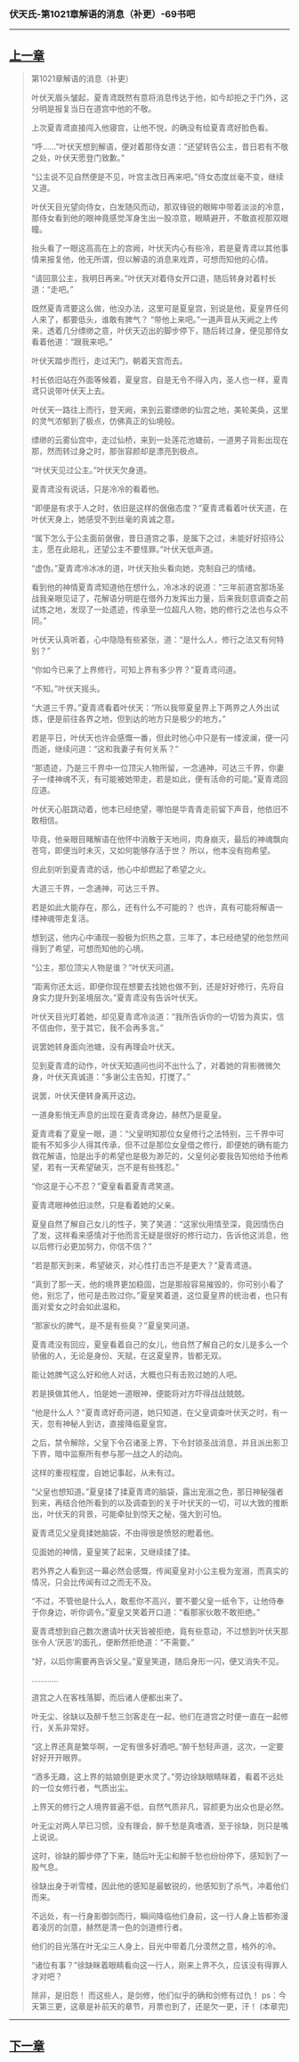 ### 伏天氏-第1021章解语的消息（补更）-69书吧

--------
[上一章](./fc3ba10e1179c2def8dc83c62bf8f7ba.md)
--------


>
>
>
>第1021章解语的消息（补更）
>
>叶伏天眉头皱起，夏青鸢既然有意将消息传达于他，如今却拒之于门外，这分明是报复当日在道宫中他的不敬。
>
>上次夏青鸢直接闯入他寝宫，让他不悦，的确没有给夏青鸢好脸色看。
>
>“呼……”叶伏天想到解语，便对着那侍女道：“还望转告公主，昔日若有不敬之处，叶伏天愿登门致歉。”
>
>“公主说不见自然便是不见，叶宫主改日再来吧。”侍女态度丝毫不变，继续又道。
>
>叶伏天目光望向侍女，白发随风而动，那双锋锐的眼眸中带着淡淡的冷意，那侍女看到他的眼神竟感觉浑身生出一股凉意，眼睛避开，不敢直视那双眼瞳。
>
>抬头看了一眼这高高在上的宫阙，叶伏天内心有些冷，若是夏青鸢以其他事情来报复他，他无所谓，但以解语的消息来戏弄，可想而知他的心情。
>
>“请回禀公主，我明日再来。”叶伏天对着侍女开口道，随后转身对着村长道：“走吧。”
>
>既然夏青鸢要这么做，他没办法，这里可是夏皇宫，别说是他，夏皇界任何人来了，都要低头，谁敢有脾气？
>“带他上来吧。”一道声音从天阙之上传来，透着几分缥缈之意，叶伏天迈出的脚步停下，随后转过身，便见那侍女看着他道：“跟我来吧。”
>
>叶伏天踏步而行，走过天门，朝着天宫而去。
>
>村长依旧站在外面等候着，夏皇宫，自是无令不得入内，圣人也一样，夏青鸢只说带叶伏天上去。
>
>叶伏天一路往上而行，登天阙，来到云雾缥缈的仙宫之地，美轮美奂，这里的灵气浓郁到了极点，仿佛真正的仙境般。
>
>缥缈的云雾仙宫中，走过仙桥，来到一处莲花池塘前，一道男子背影出现在那，然而转过身之时，那张容颜却是漂亮到极点。
>
>“叶伏天见过公主。”叶伏天欠身道。
>
>夏青鸢没有说话，只是冷冷的看着他。
>
>“即便是有求于人之时，依旧是这样的倨傲态度？”夏青鸢看着叶伏天道，在叶伏天身上，她感受不到丝毫的真诚之意。
>
>“属下怎么于公主面前倨傲，昔日道宫之事，是属下之过，未能好好招待公主，愿在此赔礼，还望公主不要怪罪。”叶伏天低声道。
>
>“虚伪。”夏青鸢冷冰冰的道，叶伏天抬头看向她，克制自己的情绪。
>
>看到他的神情夏青鸢知道他在想什么，冷冰冰的说道：“三年前道宫那场圣战我亲眼见证了，花解语分明是在借外力发挥出力量，后来我刻意调查之前试炼之地，发现了一处遗迹，传承至一位超凡人物，她的修行之法也与众不同。”
>
>叶伏天认真听着，心中隐隐有些紧张，道：“是什么人，修行之法又有何特别？”
>
>“你如今已来了上界修行，可知上界有多少界？”夏青鸢问道。
>
>“不知。”叶伏天摇头。
>
>“大道三千界。”夏青鸢看着叶伏天：“所以我带夏皇界上下两界之人外出试炼，便是前往各界之地，但到达的地方只是极少的地方。”
>
>若是平日，叶伏天也许会感慨一番，但此时他心中只是有一缕波澜，便一闪而逝，继续问道：“这和我妻子有何关系？”
>
>“那遗迹，乃是三千界中一位顶尖人物所留，一念通神，可达三千界，你妻子一缕神魂不灭，有可能被她带走，若是如此，便有活命的可能。”夏青鸢回应道。
>
>叶伏天心脏跳动着，他本已经绝望，哪怕是华青青走前留下声音，他依旧不敢相信。
>
>毕竟，他亲眼目睹解语在他怀中消散于天地间，肉身崩灭，最后的神魂飘向苍穹，即便当时未灭，又如何能够存活于世？
>所以，他本没有抱希望。
>
>但此刻听到夏青鸢的话，他心中却燃起了希望之火。
>
>大道三千界，一念通神，可达三千界。
>
>若是如此大能存在，那么，还有什么不可能的？
>也许，真有可能将解语一缕神魂带走复活。
>
>想到这，他内心中涌现一股极为炽热之意，三年了，本已经绝望的他忽然间得到了希望，可想而知他的心境。
>
>“公主，那位顶尖人物是谁？”叶伏天问道。
>
>“距离你还太远，即便你现在想要去找她也做不到，还是好好修行，先将自身实力提升到圣境层次。”夏青鸢没有告诉叶伏天。
>
>叶伏天目光盯着她，却见夏青鸢冷淡道：“我所告诉你的一切皆为真实，信不信由你，至于其它，我不会再多言。”
>
>说罢她转身面向池塘，没有再理会叶伏天。
>
>见到夏青鸢的动作，叶伏天知道问也问不出什么了，对着她的背影微微欠身，叶伏天真诚道：“多谢公主告知，打搅了。”
>
>说罢，叶伏天便转身离开这边。
>
>一道身影悄无声息的出现在夏青鸢身边，赫然乃是夏皇。
>
>夏青鸢看了夏皇一眼，道：“父皇明知那位女皇修行之法特别，三千界中可能有不知多少人得其传承，但不过是那位女皇借之修行，即便她的确有能力救花解语，怕是出手的希望也是极为渺茫的，父皇何必要我告知他给予他希望，若有一天希望破灭，岂不是有些残忍。”
>
>“你这是于心不忍？”夏皇看着夏青鸢笑道。
>
>夏青鸢眼神依旧淡然，只是看着她的父亲。
>
>夏皇自然了解自己女儿的性子，笑了笑道：“这家伙用情至深，竟因情伤白了发，这样看来感情对于他而言无疑是很好的修行动力，告诉他这消息，他以后修行必更加努力，你信不信？”
>
>“若是那天到来，希望破灭，对心性打击岂不是更大？”夏青鸢道。
>
>“真到了那一天，他的境界更加稳固，岂是那般容易摧毁的，你可别小看了他，别忘了，他可是击败过你。”夏皇笑着道，这位夏皇界的统治者，也只有面对爱女之时会如此温和。
>
>“那家伙的脾气，是不是有些臭？”夏皇笑问道。
>
>夏青鸢没有回应，夏皇看着自己的女儿，他自然了解自己的女儿是多么一个骄傲的人，无论是身份、天赋，在这夏皇界，皆都无双。
>
>能让她脾气这么好和他人对话，大概也只有击败过她的人吧。
>
>若是换做其他人，怕是她一道眼神，便能将对方吓得战战兢兢。
>
>“他是什么人？”夏青鸢好奇问道，她只知道，在父皇调查叶伏天之时，有一天，忽有神秘人到访，直接降临夏皇宫。
>
>之后，禁令解除，父皇下令召诸圣上界，下令封锁圣战消息，并且派出影卫下界，暗中监察所有参与那一战之人的动向。
>
>这样的重视程度，自她记事起，从未有过。
>
>“父皇也想知道。”夏皇揉了揉夏青鸢的脑袋，露出宠溺之色，那日神秘强者到来，再结合他所看到的以及调查到的关于叶伏天的一切，可以大致的推断出，叶伏天的背景，可能牵扯到惊天之秘，强大到可怕。
>
>夏青鸢见父皇竟揉她脑袋，不由得很是愤怒的瞪着他。
>
>见面她的神情，夏皇笑了起来，又继续揉了揉。
>
>若外界之人看到这一幕必然会感慨，传闻夏皇对小公主极为宠溺，而真实的情况，只会比传闻有过之而无不及。
>
>“不过，不管他是什么人，敢惹你不高兴，要不要父皇一纸令下，让他侍奉于你身边，听你调令。”夏皇又笑着开口道：“看那家伙敢不敢拒绝。”
>
>夏青鸢想到自己数次邀请叶伏天皆被拒绝，竟有些意动，不过想到叶伏天那张令人‘厌恶’的面孔，便断然拒绝道：“不需要。”
>
>“好，以后你需要再告诉父皇。”夏皇笑道，随后身形一闪，便又消失不见。
>
>…………
>
>道宫之人在客栈落脚，而后诸人便都出来了。
>
>叶无尘、徐缺以及醉千愁三剑客走在一起，他们在道宫之时便一直在一起修行，关系非常好。
>
>“这上界还真是繁华啊，一定有很多好酒吧。”醉千愁轻声道，这次，一定要好好开开眼界。
>
>“酒多无趣，这上界的姑娘倒是更水灵了。”旁边徐缺眼睛眯着，看着不远处的一位女修行者，气质出尘。
>
>上界天的修行之人境界普遍不低，自然气质非凡，容颜更为出众也是必然。
>
>叶无尘对两人早已习惯，没有理会，醉千愁是真嗜酒，至于徐缺，则只是嘴上说说。
>
>这时，徐缺的脚步停了下来，随后叶无尘和醉千愁也纷纷停下，感知到了一股气息。
>
>徐缺出身于听雪楼，因此他的感知是最敏锐的，他感知到了杀气，冲着他们而来。
>
>不远处，有一行身影御剑而行，瞬间降临他们身前，这一行人身上皆都弥漫着凌厉的剑意，赫然是清一色的剑道修行者。
>
>他们的目光落在叶无尘三人身上，目光中带着几分漠然之意，格外的冷。
>
>“诸位有事？”徐缺眯着眼睛看向这一行人，刚来上界不久，应该没有得罪人才对吧？
>
>除非，是旧怨！
>而这些人，是剑修，他们似乎的确和剑修有过仇！
>ps：今天第三更，这章是补前天的章节，月票也到了，还是欠一更，汗！
>(本章完)
>
>

--------
[下一章](./166f97d0cb2bc2c21474eb531967c787.md)
--------

